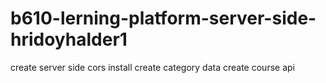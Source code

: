 # b610-lerning-platform-server-side-hridoyhalder1
create server side
cors install
create category data
create course api
